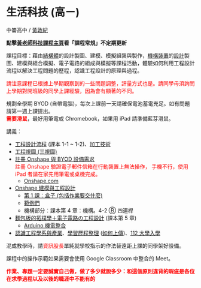 # 生活科技 (高ㄧ) 

中崙高中 / [黃敦紀](https://hackmd.io/@nandemoi/SyqndIE7t)  

**點擊[黃老師科技課程主頁](https://nandemoi.github.io/zl111/index.html)看「課程常規」不定期更新**

課程目標：藉由[結構體](https://nandemoi.github.io/zl111/Examples.html)的設計製圖、建模、模擬組裝與製作，[機構裝置](https://www.flickr.com/photos/196543042@N06/)的[設計](https://cad.onshape.com/documents/29f77d1e61ff89edff076753/w/cc07af9851e10e5ea7058369/e/1ab1c3e089a868ce1feca1e6?renderMode=0&uiState=630147d0a366dc0353a959e4)製圖、建模與組合模擬、電子電路的組成與模擬等課程活動，體驗如何利用工程設計流程以解決工程問題的歷程，認識工程設計的原理與過程。

<span style="color:red">請注意課程已根據上學期觀察到的一些問題調整，評量方式也是。請同學毋須詢問上學期對開班級的同學上課經驗，因為會有顯著的不同。</span>

<!--[上課地點](https://nandemoi.github.io/zl111/schedule.pdf)，-->

規劃全學期 BYOD (自帶電腦)，每次上課前一天請確保電池蓄電充足。如有問題請第一週上課提出。  
**<span style="color:red">需要滑鼠</span>**，最好用筆電或 Chromebook，如果用 iPad 請準備藍芽滑鼠。  
  
講義：  
* [工程設計流程](https://nandemoi.github.io/zl111/flow.pdf) (課本 1-1 ~ 1-2)、[加工技術](https://nandemoi.github.io/zl111/processing.pdf)  
* [工程視圖 (三視圖)](https://nandemoi.github.io/zl111/EngrDrawing.pdf)  
* [註冊 Onshape 與 BYOD 設備需求](https://nandemoi.github.io/zl111/Onshape_Reg.pdf)  
  <span style="color:red">註冊 Onshape 驗證電子郵件信箱在行動裝置上無法操作，
  手機不行，使用 iPad 者請在家先用筆電或桌機完成。</span>  
  * [Onshape.com](https://www.onshape.com/en/)  
* [Onshape 建模與工程設計](https://hackmd.io/@nandemoi/ByjSvP0Es)  
  * [第 1 課：盒子 (包括作業要交什麼)](https://nandemoi.github.io/zl111/Onshape1.pdf)  
  * [範例們](https://app.box.com/s/1j9cpurlypobduekp2rlqwtvm5ce8f8o)  
  * 機構部分：課本第 4 章：機構。4-2 Ⓑ 四連桿  
* [麵包板的拓樸學＋電子電路の工程設計](https://nandemoi.github.io/zl111/BB.pdf) (課本第 5 章)  
  * [Arduino 機電整合](https://nandemoi.github.io/zl111/Arduino.pdf)
* [認識工程學系與產業](https://nandemoi.github.io/zl111/engrs.html)、[學習歷程整理](https://nandemoi.github.io/zl111/cv_prep.pdf) ([如何上傳](https://docs.google.com/presentation/d/1aMvKKsgO2DZWiTfOpt0caiETmFdhGXN1x3cZg6d-ydc/edit#slide=id.p))、[112 大學入學](https://www.cac.edu.tw/cacportal/index.php)  

混成教學時，請<span style="color:red">資訊股長</span>單純就學校指示的作法替遠距上課的同學架好設備<!--，到專科教室上課時也是一樣：將設備帶到專科教室架好-->。  

課程中的操作示範如果需要會使用 Google Classroom 中整合的 Meet。  

<b><span style="color:red">
作業、專題一定要誠實自己做，做了多少就說多少：和這個原則違背的瑕疵是各位在求學過程以及以後的職涯中不能有的
</span></b>